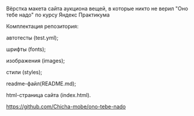 Вёрстка макета сайта аукциона вещей, в которые никто не верил "Оно тебе надо" по курсу Яндекс Практикума

Комплектация репозитория:

автотесты (test.yml);

шрифты (fonts);

изображения (images);

стили (styles);

readme-файл(README.md);

html-страница сайта (index.html).

https://github.com/Chicha-mobe/ono-tebe-nado
